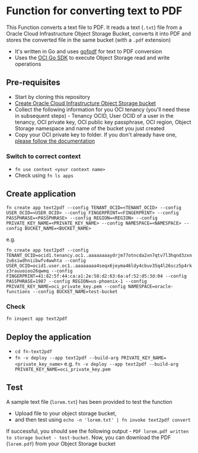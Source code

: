 # Function for converting text to PDF

This Function converts a text file to PDF. It reads a text (`.txt`) file from a Oracle Cloud Infrastructure Object Storage Bucket, converts it into PDF and stores the converted file in the same bucket (with a `.pdf` extension)

- It's written in Go and uses [gofpdf](https://github.com/jung-kurt/gofpdf) for text to PDF conversion 
- Uses the [OCI Go SDK](https://github.com/oracle/oci-go-sdk) to execute Object Storage read and write operations

## Pre-requisites

- Start by cloning this repository
- [Create Oracle Cloud Infrastructure Object Storage bucket](https://docs.cloud.oracle.com/iaas/Content/Object/Tasks/managingbuckets.htm#usingconsole)
- Collect the following information for you OCI tenancy (you'll need these in subsequent steps) - Tenancy OCID, User OCID of a user in the tenancy, OCI private key, OCI public key passphrase, OCI region, Object Storage namespace and name of the bucket you just created
- Copy your OCI private key to folder. If you don't already have one, [please follow the documentation](https://docs.cloud.oracle.com/iaas/Content/API/Concepts/apisigningkey.htm#How)


### Switch to correct context

- `fn use context <your context name>`
- Check using `fn ls apps`

## Create application

`fn create app text2pdf --config TENANT_OCID=<TENANT_OCID> --config USER_OCID=<USER_OCID> --config FINGERPRINT=<FINGERPRINT> --config PASSPHRASE=<PASSPHRASE> --config REGION=<REGION> --config PRIVATE_KEY_NAME=<PRIVATE_KEY_NAME> --config NAMESPACE=<NAMESPACE> --config BUCKET_NAME=<BUCKET_NAME>`

e.g.

`fn create app text2pdf --config TENANT_OCID=ocid1.tenancy.oc1..aaaaaaaaydrjm77otncda2xn7qtv7l3hqnd3zxn2u6siwdhniibwfv4wwhta --config USER_OCID=ocid1.user.oc1..aaaaaaaa4seqx6jeyma46ldy4cbuv35q4l26scz5p4rkz3rauuoioo26qwmq --config FINGERPRINT=41:82:5f:44:ca:a1:2e:58:d2:63:6a:af:52:d5:3d:04 --config PASSPHRASE=1987 --config REGION=us-phoenix-1 --config PRIVATE_KEY_NAME=oci_private_key.pem --config NAMESPACE=oracle-functions --config BUCKET_NAME=test-bucket`

### Check

`fn inspect app text2pdf`

## Deploy the application

- `cd fn-text2pdf` 
- `fn -v deploy --app text2pdf --build-arg PRIVATE_KEY_NAME=<private_key_name>` e.g. `fn -v deploy --app text2pdf --build-arg PRIVATE_KEY_NAME=oci_private_key.pem`

## Test

A sample text file (`lorem.txt`) has been provided to test the function

- Upload file to your object storage bucket,
- and then test using `echo -n 'lorem.txt' | fn invoke text2pdf convert`

If successful, you should see the following output - `PDF lorem.pdf written to storage bucket - test-bucket`. Now, you can download the PDF (`lorem.pdf`) from your Object Storage bucket
